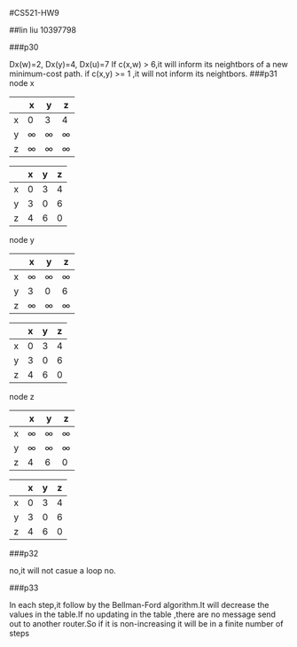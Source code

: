 #CS521-HW9

##lin liu 10397798

###p30

Dx(w)=2, Dx(y)=4, Dx(u)=7
If c(x,w) > 6,it will inform its neightbors of a new minimum-cost path.
if c(x,y) >= 1 ,it will not inform its neightbors.
###p31
node x

||x|y|z|
|-|-|-|-|
|x|0|3|4|
|y|∞|∞|∞|
|z|∞|∞|∞|

||x|y|z|
|-|-|-|-|
|x|0|3|4|
|y|3|0|6|
|z|4|6|0|

node y

||x|y|z|
|-|-|-|-|
|x|∞|∞|∞|
|y|3|0|6|
|z|∞|∞|∞|

||x|y|z|
|-|-|-|-|
|x|0|3|4|
|y|3|0|6|
|z|4|6|0|

node z

||x|y|z|
|-|-|-|-|
|x|∞|∞|∞|
|y|∞|∞|∞|
|z|4|6|0|

||x|y|z|
|-|-|-|-|
|x|0|3|4|
|y|3|0|6|
|z|4|6|0|

###p32

no,it will not casue a loop
no.

###p33

In each step,it follow by the Bellman-Ford algorithm.It will decrease the values in the table.If no updating in the table ,there are no message send out to another router.So if it is non-increasing it will be in a finite number of steps
